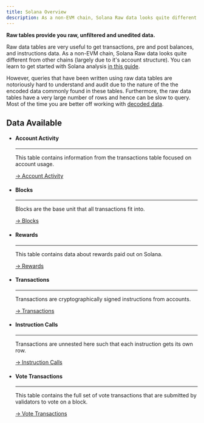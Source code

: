 ```yaml
---
title: Solana Overview
description: As a non-EVM chain, Solana Raw data looks quite different from other chains. Learn more about Solana's data in these pages.
---
```


**Raw tables provide you raw, unfiltered and unedited data.**

Raw data tables are very useful to get transactions, pre and post balances, and instructions data. As a non-EVM chain, Solana Raw data looks quite different from other chains (largely due to it's account structure). You can learn to get started with Solana analysis [in this guide](https://web3datadegens.substack.com/p/starter-guide-to-solana-data-analysis).

However, queries that have been written using raw data tables are notoriously hard to understand and audit due to the nature of the the encoded data commonly found in these tables. Furthermore, the raw data tables have a very large number of rows and hence can be slow to query. Most of the time you are better off working with [decoded data](../../decoded/solana/idl-tables.md).

## Data Available

<div class="grid cards" markdown>

-   #### Account Activity

    ---

    This table contains information from the transactions table focused on account usage.

    [→ Account Activity](account-activity.md)

-   #### Blocks

    ---

    Blocks are the base unit that all transactions fit into.

    [→ Blocks](blocks.md)

-   #### Rewards

    ---

    This table contains data about rewards paid out on Solana.

    [→ Rewards](rewards.md)

-   #### Transactions

    ---

    Transactions are cryptographically signed instructions from accounts.

    [→ Transactions](transactions.md)

-   #### Instruction Calls

    ---

    Transactions are unnested here such that each instruction gets its own row.
    
    [→ Instruction Calls](instruction-calls.md)

-   #### Vote Transactions

    ---

    This table contains the full set of vote transactions that are submitted by validators to vote on a block.

    [→ Vote Transactions](vote-transactions.md)
</div>


